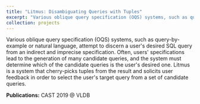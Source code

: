 ```yaml
---
title: "Litmus: Disambiguating Queries with Tuples"
excerpt: "Various oblique query specification (OQS) systems, such as query-by-example or natural language, attempt to discern a user's desired SQL query from an indirect and imprecise specification. Often, users' specifications lead to the generation of many candidate queries, and the system must determine which of the candidate queries is the user's desired one. Litmus is a system that cherry-picks tuples from the result and solicits user feedback in order to select the user's target query from a set of candidate queries."
collection: projects
---
```


Various oblique query specification (OQS) systems, such as query-by-example or natural language, attempt to discern a user's desired SQL query from an indirect and imprecise specification. Often, users' specifications lead to the generation of many candidate queries, and the system must determine which of the candidate queries is the user's desired one. Litmus is a system that cherry-picks tuples from the result and solicits user feedback in order to select the user's target query from a set of candidate queries.

**Publications:** CAST 2019 @ VLDB
